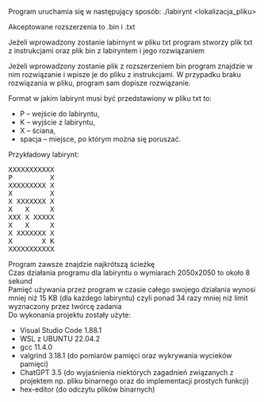 Program uruchamia się w następujący sposób: ./labirynt <lokalizacja_pliku>

Akceptowane rozszerzenia to .bin i .txt

Jeżeli wprowadzony zostanie labirnynt w pliku txt program stworzy plik txt z instrukcjami oraz plik bin z labiryntem i jego rozwiązaniem

Jeżeli wprowadzony zostanie plik z rozszerzeniem bin program znajdzie w nim rozwiązanie i wpisze je do pliku z instrukcjami. W przypadku braku rozwiązania w pliku, program sam dopisze rozwiązanie.

Format w jakim labirynt musi być przedstawiony w pliku txt to:
* P –﻿ wejście do labiryntu,
* K ﻿–﻿ wyjście z labiryntu,﻿
* X ﻿– ściana,
* spacja ﻿– miejsce, po którym można się poruszać.  


Przykładowy labirynt:

<pre>
XXXXXXXXXXX
P         X
XXXXXXXXX X
X         X
X XXXXXXX X
X   X     X
XXX X XXXXX
X   X     X
X XXXXXXX X
X       X K
XXXXXXXXXXX
</pre>

Program zawsze znajdzie najkrótszą ścieżkę  
Czas działania programu dla labiryntu o wymiarach 2050x2050 to około 8 sekund  
Pamięć używania przez program w czasie całego swojego działania wynosi mniej niż 15 KB (dla każdego labiryntu) czyli ponad 34 razy mniej niż limit wyznaczony przez twórcę zadania  
Do wykonania projektu zostały użyte:
* Visual Studio Code 1.88.1
* WSL z UBUNTU 22.04.2
* gcc 11.4.0
* valgrind 3.18.1 (do pomiarów pamięci oraz wykrywania wycieków pamięci)
* ChatGPT 3.5 (do wyjaśnienia niektórych zagadnień związanych z projektem np. pliku binarnego oraz do implementacji prostych funkcji)
* hex-editor (do odczytu plików binarnych)
